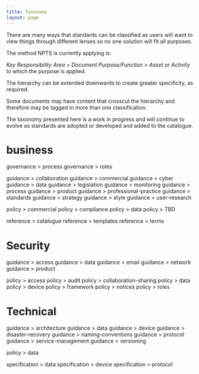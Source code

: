 ```yaml
---
title: Taxonomy
layout: page
---
```

There are many ways that standards can be classified as users will want to view things through different lenses so no one solution will fit all purposes. 

The method NPTS is currently applying is:

*Key Responsibility Area* > *Document Purpose/Function* > *Asset or Activity* to which the purpose is applied.

The hierarchy can be extended downwards to create greater specificity, as required.

Some documents may have content that crosscut the hierarchy and therefore may be tagged in more than one classification.

The taxonomy presented here is a work in progress and will continue to evolve as standards are adopted or developed and added to the catalogue.

# business
governance > process
governance > roles

guidance > collaboration
guidance > commercial
guidance > cyber
guidance > data
guidance > legislation
guidance > monitoring
guidance > process
guidance > product
guidance > professional-practice
guidance > standards
guidance > strategy
guidance > style
guidance > user-research

policy > commercial
policy > compliance
policy > data
policy > TBD

reference > catalogue
reference > templates
reference > terms

# Security
guidance > access
guidance > data
guidance > email
guidance > network
guidance > product

policy > access
policy > audit
policy > collaboration-sharing
policy > data
policy > device
policy > framework
policy > notices
policy > roles


# Technical
guidance > architecture
guidance > data
guidance > device
guidance > disaster-recovery
guidance > naming-conventions
guidance > protocol
guidance > service-management
guidance > versioning

policy > data

specification > data
specification > device
specification > protocol





 



